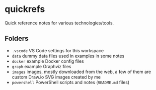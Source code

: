 # quickrefs

Quick reference notes for various technologies/tools.

## Folders

- `.vscode` VS Code settings for this workspace
- `data` dummy data files used in examples in some notes
- `docker` example Docker config files
- `graph` example Graphviz files
- `images` images, mostly downloaded from the web, a few of them are custom Draw.io SVG images created by me
- `powershell` PowerShell scripts and notes (`README.md` files)
